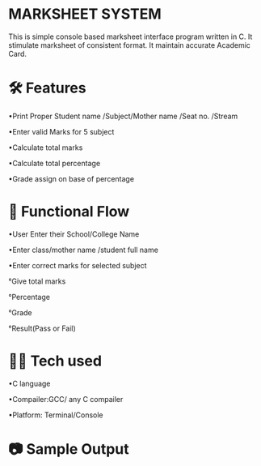 # MARKSHEET SYSTEM

This is simple console based marksheet interface program written in C. 
It stimulate marksheet of consistent format. 
It maintain accurate Academic Card. 

# 🛠 Features
  
  •Print Proper Student name /Subject/Mother name /Seat no. /Stream 

  •Enter valid Marks for 5 subject

  •Calculate total marks 

  •Calculate total percentage 

  •Grade assign on base of percentage

# 📌 Functional Flow

  •User Enter their School/College Name

  •Enter class/mother name /student full name

  •Enter correct marks for selected subject 
  
   °Give total marks 
  
   °Percentage 
       
   °Grade 
  
   °Result(Pass or Fail) 
      
# 👩‍💻 Tech used

   •C language

   •Compailer:GCC/ any C compailer

   •Platform: Terminal/Console 


# 📷 Sample Output

   




  
